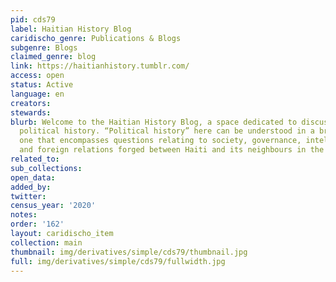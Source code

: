 ```yaml
---
pid: cds79
label: Haitian History Blog
caridischo_genre: Publications & Blogs
subgenre: Blogs
claimed_genre: blog
link: https://haitianhistory.tumblr.com/
access: open
status: Active
language: en
creators:
stewards:
blurb: Welcome to the Haitian History Blog, a space dedicated to discussions on Haiti’s
  political history. “Political history” here can be understood in a broad sense,
  one that encompasses questions relating to society, governance, intellectual history
  and foreign relations forged between Haiti and its neighbours in the Americas.
related_to:
sub_collections:
open_data:
added_by:
twitter:
census_year: '2020'
notes:
order: '162'
layout: caridischo_item
collection: main
thumbnail: img/derivatives/simple/cds79/thumbnail.jpg
full: img/derivatives/simple/cds79/fullwidth.jpg
---
```

